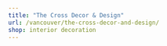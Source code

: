 ```yaml
---
title: "The Cross Decor & Design"
url: /vancouver/the-cross-decor-and-design/
shop: interior decoration
---
```

